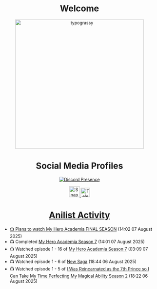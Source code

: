 <div align="center">

# Welcome
<a href="https://github.com/kawarimidoll/typograssy">
    <img alt="typograssy" src="https://typograssy.deno.dev/api?text=%E3%82%88%E3%81%86%E3%81%93%E3%81%9D%E3%81%BF%E3%81%AA%E3%81%95%E3%82%93%20-%20Sheby--&&l0=none&l1=82d9d0&l2=027353&l3=038c4c&l4=01402e&bg=none&frame=none&speed=100&comment=" width="421.99">
</a>

</div>

<div align="center">

# Social Media Profiles

[![Discord Presence](https://lanyard.cnrad.dev/api/612532963938271232)](https://discord.com/users/612532963938271232)


<a href="https://www.snapchat.com/add/a.sheby" title="Snapchat Profile">
    <img src="https://www.freepnglogos.com/uploads/snapchat-logo-png-0.png" width="35" alt="Snapchat Logo" />


<a href="https://t.me/ASheby" title="Telegram Profile">
    <img src="https://www.freepnglogos.com/uploads/telegram-logo-png-0.png" width="30" alt="Telegram Logo" />


</div>

<div align="center">

# Anilist Activity

</div>

<!-- ANILIST_ACTIVITY:start -->

-   📺 Plans to watch [My Hero Academia FINAL SEASON](https://anilist.co/anime/182896) (14:02 07 August 2025)
-   📺 Completed [My Hero Academia Season 7](https://anilist.co/anime/163139) (14:01 07 August 2025)
-   📺 Watched episode 1 - 16 of [My Hero Academia Season 7](https://anilist.co/anime/163139) (03:09 07 August 2025)
-   📺 Watched episode 1 - 6 of [New Saga](https://anilist.co/anime/155838) (18:44 06 August 2025)
-   📺 Watched episode 1 - 5 of [I Was Reincarnated as the 7th Prince so I Can Take My Time Perfecting My Magical Ability Season 2](https://anilist.co/anime/178090) (18:22 06 August 2025)

<!-- ANILIST_ACTIVITY:end -->
